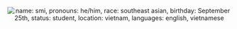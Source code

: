 <p align="center">
  <!-- <a href=""> -->
<img alt="name: smi, pronouns: he/him, race: southeast asian, birthday: September 25th, status: student, location: vietnam, languages: english, vietnamese" src="https://i.pinimg.com/736x/16/d7/65/16d765df6e6e09bfed871f7db4265d5f.jpg">
  </a>
</p>
